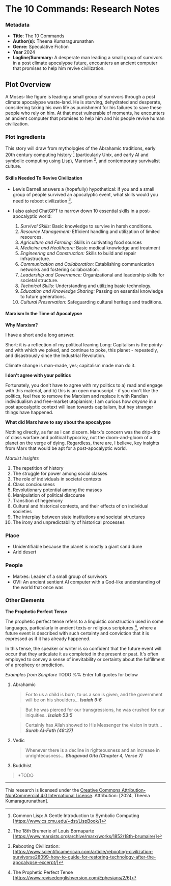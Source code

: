 # The 10 Commands: Research Notes

### Metadata

- **Title**: The 10 Commands
- **Author(s):** Theena Kumaragurunathan
- **Genre:** Speculative Fiction
- **Year** 2024
- **Logline/Summary:** A desperate man leading a small group of survivors in a post climate apocalypse future, encounters an ancient computer that promises to help him revive civilization. 

## Plot Overview

A Moses-like figure is leading a small group of survivors through a post climate apocalypse waste-land. He is starving, dehydrated and desperate, considering taking his own life as punishment for his failures to save these people who rely on him. At that most vulnerable of moments, he encounters an ancient computer that promises to help him and his people revive human civilization.



### Plot Ingredients

This story will draw from mythologies of the Abrahamic traditions, early 20th century computing history [^1]
(particularly Unix, and early AI and symbolic computing using Lisp), Marxism [^2], and contemporary survivalist culture.

#### Skills Needed To Revive Civilization 

- Lewis Darnell answers a (hopefully) hypothetical: if you and a small group of people survived an apocalyptic event, what skills would you need to reboot civilization [^4]. 
- I also asked ChatGPT to narrow down 10 essential skills in a post-apocalyptic world:

	 1. *Survival Skills:* Basic knowledge to survive in harsh conditions.
	 2. *Resource Management:* Efficient handling and utilization of limited resources.
	 3. *Agriculture and Farming:* Skills in cultivating food sources
	 4. *Medicine and Healthcare:* Basic medical knowledge and treatment
	 5. *Engineering and Construction:* Skills to build and repair infrastructure.
	 6. *Communication and Collaboration:* Establishing communication networks and fostering collaboration.
	 7. *Leadership and Governance:* Organizational and leadership skills for societal structure.
	 8. *Technical Skills:* Understanding and utilizing basic technology.
	 9. *Education and Knowledge Sharing:* Passing on essential knowledge to future generations.
	 10. *Cultural Preservation:* Safeguarding cultural heritage and traditions.
	
	
 
 #### Marxism In the Time of Apocalypse

 **Why Marxism?**
 
 I have a short and a long answer. 
 
 Short: it is a reflection of my political leaning
 Long: Capitalism is the pointy-end with which we poked, and continue to poke, this planet - repeatedly, and disastrously since the Industrial Revolution. 
 
 Climate change is man-made, yes; capitalism made man do it. 
 
 **I don't agree with your politics**
 
 Fortunately, you don't have to agree with my politics to a) read and engage with this material, and b) this is an open manuscript - if you don't like the politics, feel free to remove the Marxism and replace it with Randian individualism and free-market utopianism; I am curious how *anyone* in a post apocalyptic context will lean towards capitalism, but hey stranger things have happened. 
 
 
 **What did Marx have to say about the apocalypse**
 
 Nothing directly, as far as I can discern. Marx's concern was the drip-drip of class warfare and political hypocrisy, not the doom-and-gloom of a planet on the verge of dying. Regardless, there are, I believe, key insights from Marx that would be apt for a post-apocalyptic world. 
 
 *Marxist Insights*
 
 1. The repetition of history
 2. The struggle for power among social classes
 3. The role of individuals in societal contexts
 4. Class conciousness
 5. Revolutionary potential among the masses
 6. Manipulation of political discourse
 7. Transition of hegemony
 8. Cultural and historical contexts, and their effects of on individual societies
 9. The interplay between state institutions and societal structures
 10. The irony and unpredictability of historical processes 

### Place
 
- Unidentifiable because the planet is mostly a giant sand dune
- Arid desert


### People

- Marxes: Leader of a small group of survivors
- OVI: An ancient sentient AI computer with a God-like understanding of the world that once was 

### Other Elements

**The Prophetic Perfect Tense**

The prophetic perfect tense refers to a linguistic construction used in some languages, particularly in ancient texts or religious scriptures [^3], where a future event is described with such certainty and conviction that it is expressed as if it has already happened.

In this tense, the speaker or writer is so confident that the future event will occur that they articulate it as completed in the present or past. It's often employed to convey a sense of inevitability or certainty about the fulfillment of a prophecy or prediction.

*Examples from Scripture*
TODO
%% Enter full quotes for below

1. Abrahamic 
   
   > For to us a child is born, to us a son is given, and the government will be on his shoulders...
       ***Isaiah 9:6***
   
   > But he was pierced for our transgressions, he was crushed for our iniquities..
      ***Isaiah 53:5***
   
   > Certainly has Allah showed to His Messenger the vision in truth...
     ***Surah Al-Fath (48:27)***
   
2. Vedic
  
   > Whenever there is a decline in righteousness and an increase in unrighteousness...
     ***Bhagavad Gita (Chapter 4, Verse 7)***

 3. Buddhist
   > *TODO 
---



[^1]: Common Lisp: A Gentle Introduction to Symbolic Computing [https://www.cs.cmu.edu/~dst/LispBook/]
[^2]: The 18th Brumerie of Louis Bornaparte [https://www.marxists.org/archive/marx/works/1852/18th-brumaire/]
[^3]: The Prophetic Perfect Tense [https://www.revisedenglishversion.com/Ephesians/2/6]
[^4]: Rebooting Civilization: [https://www.scientificamerican.com/article/rebooting-civilization-survivorse28099-how-to-guide-for-restoring-technology-after-the-apocalypse-excerpt/]




This research is licensed under the [Creative Commons Attribution-NonCommercial 4.0 International License](https://creativecommons.org/licenses/by-nc/4.0/). Attribution: [2024, Theena Kumaragurunathan].

